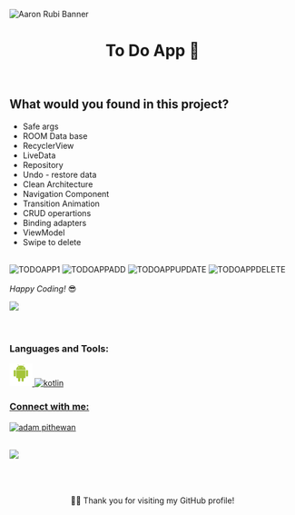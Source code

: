![Aaron Rubi Banner](https://github.com/user-attachments/assets/7321a567-7cb7-4210-b314-14c427210326)

<h1 align="center">To Do App 📝 </h1>

<br>

## What would you found in this project?

  - Safe args
  - ROOM Data base
  - RecyclerView
  - LiveData
  - Repository
  - Undo - restore data
  - Clean Architecture
  - Navigation Component
  - Transition Animation
  - CRUD operartions
  - Binding adapters
  - ViewModel
  - Swipe to delete

<br>

<img width="349" alt="TODOAPP1" src="https://github.com/user-attachments/assets/78e28548-f47d-4783-bec5-559b661861e5" />

<img width="350" alt="TODOAPPADD" src="https://github.com/user-attachments/assets/ec1b991c-d258-4f7b-92ed-7115a510ec03" />

<img width="353" alt="TODOAPPUPDATE" src="https://github.com/user-attachments/assets/7c97c9ce-9eb3-4eda-8378-0f86a8bf25bb" />

<img width="350" alt="TODOAPPDELETE" src="https://github.com/user-attachments/assets/0247913d-5789-466b-9b12-6c1390d509f6" />

<br>
<br>
<i>Happy Coding!</i> 😎
<br>

<a href="https://www.youtube.com/watch?v=dQw4w9WgXcQ"><img src="https://user-images.githubusercontent.com/73097560/115834477-dbab4500-a447-11eb-908a-139a6edaec5c.gif"></a>

<br>

<h3 align="left">Languages and Tools:</h3>
<p align="left"> 
  <a href="https://developer.android.com" target="_blank" rel="noreferrer"> 
    <img src="https://raw.githubusercontent.com/devicons/devicon/master/icons/android/android-original-wordmark.svg"
    alt="android" width="40" height="40" /> 
  </a> 
 <a href="https://developer.mozilla.org/en-US/docs/Web/JavaScript" target="_blank"
    rel="noreferrer"> <a href="https://kotlinlang.org" target="_blank" rel="noreferrer">
    <img src="https://www.vectorlogo.zone/logos/kotlinlang/kotlinlang-icon.svg" alt="kotlin" width="40" height="40" />


<h3 align="left">Connect with me:</h3>
<p align="left">
  <a href="https://www.linkedin.com/in/aaron-mendoza-rubi-94372b224/" target="blank">
    <img align="center"
      src="https://raw.githubusercontent.com/rahuldkjain/github-profile-readme-generator/master/src/images/icons/Social/linked-in-alt.svg"
      alt="adam pithewan" height="30" width="40" />
  </a>

  <br>
<br>

<a href="https://www.youtube.com/watch?v=dQw4w9WgXcQ"><img src="https://user-images.githubusercontent.com/73097560/115834477-dbab4500-a447-11eb-908a-139a6edaec5c.gif"></a>

<br>

<br>

</div>

<div align="center">


🙋‍♂️ Thank you for visiting my GitHub profile!
